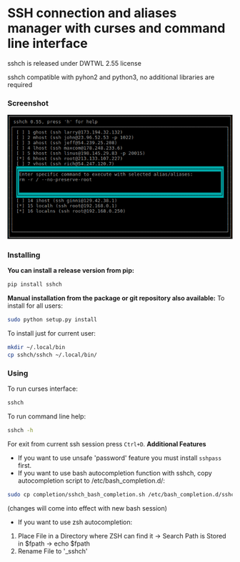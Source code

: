 SSH connection and aliases manager with curses and command line interface
======
sshch is released under DWTWL 2.55 license

sshch compatible with pyhon2 and python3, no additional libraries are required
### Screenshot
![sshch](https://raw.githubusercontent.com/zlaxy/sshch/master/sshch_screenshot.png)
### Installing
**You can install a release version from pip:**
```bash
pip install sshch
```
**Manual installation from the package or git repository also available:**
To install for all users:
```bash
sudo python setup.py install
```
To install just for current user:
```bash
mkdir ~/.local/bin
cp sshch/sshch ~/.local/bin/
```
### Using
To run curses interface:
```bash
sshch
```
To run command line help:
```bash
sshch -h
```
For exit from current ssh session press `Ctrl+D`.
**Additional Features**
- If you want to use unsafe 'password' feature you must install `sshpass` first.
- If you want to use bash autocompletion function with sshch, copy autocompletion script to /etc/bash_completion.d/:
```bash
sudo cp completion/sshch_bash_completion.sh /etc/bash_completion.d/sshch
```
(changes will come into effect with new bash session)
- If you want to use zsh autocompletion:
1) Place File in a Directory where ZSH can find it
     -> Search Path is Stored in $fpath
     -> echo $fpath
2) Rename File to '_sshch'
